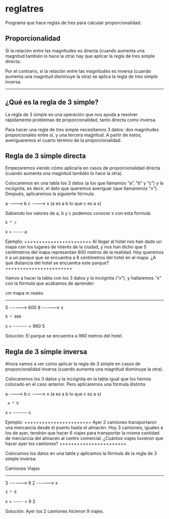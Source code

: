 # reglatres
Programa que hace reglas de tres para calcular proporcionalidad.

Proporcionalidad
-----------------

Si la relación entre las magnitudes es directa (cuando aumenta una magnitud también lo hace la otra) hay que aplicar la regla de tres simple directa.

Por el contrario, si la relación entre las magnitudes es inversa (cuando aumenta una magnitud disminuye la otra) se aplica la regla de tres simple inversa.

*******

¿Qué es la regla de 3 simple?
-----------------------------

La regla de 3 simple es una operación que nos ayuda a resolver rápidamente problemas de proporcionalidad, tanto directa como inversa.

Para hacer una regla de tres simple necesitamos 3 datos: dos magnitudes proporcionales entre sí, y una tercera magnitud. A partir de estos, averiguaremos el cuarto término de la proporcionalidad.

Regla de 3 simple directa
-------------------------
Empezaremos viendo cómo aplicarla en casos de proporcionalidad directa (cuando aumenta una magnitud también lo hace la otra).

Colocaremos en una tabla los 3 datos (a los que llamamos “a”, “b” y “c”) y la incógnita, es decir, el dato que queremos averiguar (que llamaremos “x”). Después, aplicaremos la siguiente fórmula:

a ----> b
c ----> x
(a es a b lo que c es a x)

Sabiendo los valores de a, b y c podemos conocer x con esta formula:

    b * c
x = -----
      a

Ejemplo:
+++++++++++++++++++++++
Al llegar al hotel nos han dado un mapa con los lugares de interés de la ciudad, y nos han dicho que 5 centímetros del mapa representan 600 metros de la realidad. Hoy queremos ir a un parque que se encuentra a 8 centímetros del hotel en el mapa. ¿A qué distancia del hotel se encuentra este parque?
+++++++++++++++++++++++

Vamos a hacer la tabla con los 3 datos y la incógnita (“x”), y hallaremos “x” con la fórmula que acabamos de aprender:

cm mapa         m reales
-------         --------
  5     ------>    600
  8     ------>     x

    8 * 600
x = ------- = 960
       5

Solución:
El parque se encuentra a 960 metros del hotel.


Regla de 3 simple inversa
-------------------------
Ahora vamos a ver cómo aplicar la regla de 3 simple en casos de proporcionalidad inversa (cuando aumenta una magnitud disminuye la otra).

Colocaremos los 3 datos y la incógnita en la tabla igual que los hemos colocado en el caso anterior. Pero aplicaremos una fórmula distinta:

a ----> b
c ----> x
(a es a b lo que c es a x)

     a * b
x = -------
       c


Ejemplo:
+++++++++++++++++++++++
Ayer 2 camiones transportaron una mercancía desde el puerto hasta el almacén. Hoy 3 camiones, iguales a los de ayer, tendrán que hacer 6 viajes para transportar la misma cantidad de mercancía del almacén al centro comercial. ¿Cuántos viajes tuvieron que hacer ayer los camiones?
+++++++++++++++++++++++

Colocamos los datos en una tabla y aplicamos la fórmula de la regla de 3 simple inversa:

Camiones        Viajes
--------        ------
  3     ------>   6 
  2     ------>   x

    3 * 6
x = ----- = 9
      2

Solución: 
Ayer los 2 camiones hicieron 9 viajes.
